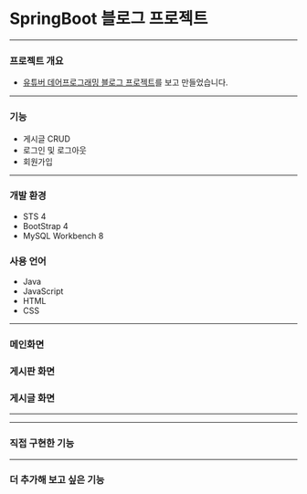 # SpringBoot 블로그 프로젝트
---
### 프로젝트 개요
* [유튜버 데어프로그래밍 블로그 프로젝트](https://www.youtube.com/watch?v=6bhF5o4gAOs&list=PL93mKxaRDidECgjOBjPgI3Dyo8ka6Ilqm)를 보고 만들었습니다.
---
### 기능
* 게시글 CRUD
* 로그인 및 로그아웃
* 회원가입
---
### 개발 환경
* STS 4
* BootStrap 4
* MySQL Workbench 8
### 사용 언어
* Java
* JavaScript
* HTML
* CSS
---
### 메인화면


### 게시판 화면


### 게시글 화면

---
---
### 직접 구현한 기능

---
### 더 추가해 보고 싶은 기능



